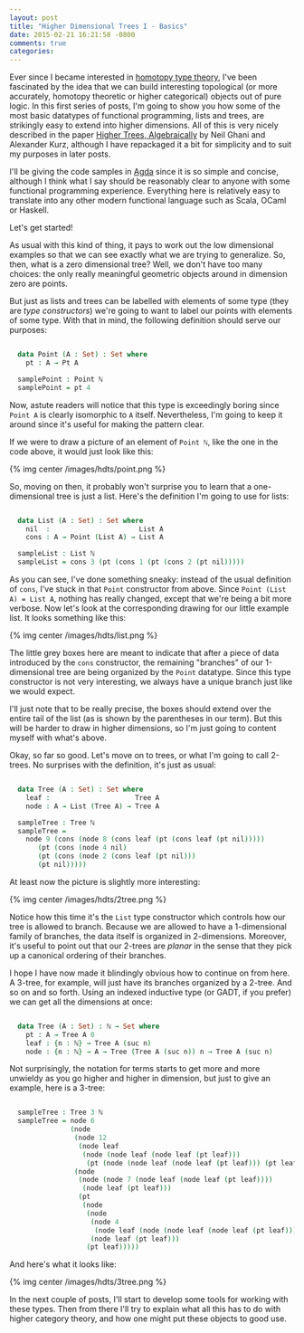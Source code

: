 ```yaml
---
layout: post
title: "Higher Dimensional Trees I - Basics"
date: 2015-02-21 16:21:58 -0800
comments: true
categories: 
---
```


Ever since I became interested in 
[homotopy type theory](http://www.homotopytypetheory.org), I've been 
fascinated by the idea that we can build interesting topological (or more
accurately, homotopy theoretic or higher categorical) objects out 
of pure logic.  In this first series of posts, I'm going to show 
you how some of the most basic datatypes of functional programming, 
lists and trees, are strikingly easy to extend into higher dimensions. 
All of this is very nicely described in the paper 
[Higher Trees, Algebraically](https://personal.cis.strath.ac.uk/neil.ghani/papers/ghani-calco07.pdf)
by Neil Ghani and Alexander Kurz, although I have repackaged it a
bit for simplicity and to suit my purposes in later posts.

I'll be giving the code samples in
[Agda](http://wiki.portal.chalmers.se/agda/pmwiki.php) since it is so
simple and concise, although I think what I say should be reasonably
clear to anyone with some functional programming experience.
Everything here is relatively easy to translate into any other modern
functional language such as Scala, OCaml or Haskell.

Let's get started!

<!--more-->

As usual with this kind of thing, it pays to work out the low
dimensional examples so that we can see exactly what we are trying to
generalize.  So, then, what is a zero dimensional tree?  Well, we
don't have too many choices: the only really meaningful geometric
objects around in dimension zero are points.  

But just as lists and trees can be labelled with elements of some type
(they are *type constructors*) we're going to want to label our points
with elements of some type.  With that in mind, the following definition
should serve our purposes:

``` agda

  data Point (A : Set) : Set where
    pt : A → Pt A

  samplePoint : Point ℕ
  samplePoint = pt 4

```

Now, astute readers will notice that this type is exceedingly boring since
`Point A` is clearly isomorphic to `A` itself.  Nevertheless, I'm going
to keep it around since it's useful for making the pattern clear.

If we were to draw a picture of an element of `Point ℕ`, like the
one in the code above, it would just look like this:

{% img center /images/hdts/point.png %}

So, moving on then, it probably won't surprise you to learn that a
one-dimensional tree is just a list.  Here's the definition I'm
going to use for lists:


``` agda

  data List (A : Set) : Set where
    nil  :                      List A
    cons : A → Point (List A) → List A

  sampleList : List ℕ
  sampleList = cons 3 (pt (cons 1 (pt (cons 2 (pt nil)))))

```

As you can see, I've done something sneaky: instead of the usual
definition of `cons`, I've stuck in that `Point` constructor from
above.  Since `Point (List A) = List A`, nothing has really 
changed, except that we're being a bit more verbose.  Now let's
look at the corresponding drawing for our little example list.  It
looks something like this:

{% img center /images/hdts/list.png %}

The little grey boxes here are meant to indicate that after a 
piece of data introduced by the `cons` constructor, the remaining
"branches" of our 1-dimensional tree are being organized by the 
`Point` datatype.  Since this type constructor is not very
interesting, we always have a unique branch just like we would
expect.

I'll just note that to be really precise, the boxes should extend over
the entire tail of the list (as is shown by the parentheses in our
term).  But this will be harder to draw in higher dimensions, so I'm
just going to content myself with what's above.  

Okay, so far so good.  Let's move on to trees, or what I'm going to
call 2-trees.  No surprises with the definition, it's just as usual:

```  agda

  data Tree (A : Set) : Set where
    leaf :                     Tree A
    node : A → List (Tree A) → Tree A

  sampleTree : Tree ℕ
  sampleTree = 
    node 9 (cons (node 8 (cons leaf (pt (cons leaf (pt nil)))))
       (pt (cons (node 4 nil)
       (pt (cons (node 2 (cons leaf (pt nil)))
       (pt nil)))))

```

At least now the picture is slightly more interesting:

{% img center /images/hdts/2tree.png %}

Notice how this time it's the `List` type constructor which controls
how our tree is allowed to branch.  Because we are allowed to have a
1-dimensional family of branches, the data itself is organized in
2-dimensions.  Moreover, it's useful to point out that our 2-trees are
*planar* in the sense that they pick up a canonical ordering of their
branches.

I hope I have now made it blindingly obvious how to continue on from
here.  A 3-tree, for example, will just have its branches organized by
a 2-tree.  And so on and so forth.  Using an indexed inductive type
(or GADT, if you prefer) we can get all the dimensions at once:

``` agda

  data Tree (A : Set) : ℕ → Set where
    pt : A → Tree A 0
    leaf : {n : ℕ} → Tree A (suc n)
    node : {n : ℕ} → A → Tree (Tree A (suc n)) n → Tree A (suc n)

```

Not surprisingly, the notation for terms starts to get more and more
unwieldy as you go higher and higher in dimension, but just to give an
example, here is a 3-tree:

``` agda

  sampleTree : Tree 3 ℕ
  sampleTree = node 6
               (node
                (node 12
                 (node leaf
                  (node (node leaf (node leaf (pt leaf)))
                   (pt (node (node leaf (node leaf (pt leaf))) (pt leaf))))))
                (node
                 (node (node 7 (node leaf (node leaf (pt leaf))))
                  (node leaf (pt leaf)))
                 (pt
                  (node
                   (node
                    (node 4
                     (node leaf (node (node leaf (node leaf (pt leaf))) (pt leaf))))
                    (node leaf (pt leaf)))
                   (pt leaf)))))

```

And here's what it looks like:

{% img center /images/hdts/3tree.png %}

In the next couple of posts, I'll start to develop some tools
for working with these types.  Then from there I'll try to explain
what all this has to do with higher category theory, and how
one might put these objects to good use.
